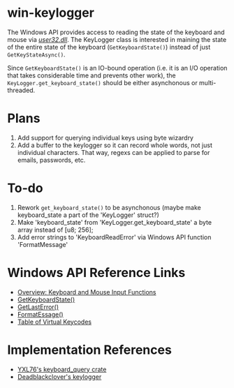 # win-keylogger
The Windows API provides access to reading the state of the keyboard and mouse
via [_user32.dll_](https://docs.microsoft.com/en-us/windows/win32/api/_inputdev/).
The KeyLogger class is interested in maining the state of the entire state of
the keyboard (`GetKeyboardState()`) instead of just `GetKeyStateAsync()`.

Since `GetKeyboardState()` is an IO-bound operation (i.e. it is an I/O operation
that takes considerable time and prevents other work), the `KeyLogger.get_keyboard_state()` should be either asynchonous or multi-threaded.

# Plans
1. Add support for querying individual keys using byte wizardry
2. Add a buffer to the keylogger so it can record whole words, not just
individual characters. That way, regexs can be applied to parse for emails,
passwords, etc.
# To-do
1. Rework `get_keyboard_state()` to be asynchonous (maybe make keyboard_state a part of the 'KeyLogger' struct?)
2. Make 'keyboard_state' from 'KeyLogger.get_keyboard_state' a byte array 
instead of [u8; 256];
3. Add error strings to 'KeyboardReadError' via Windows API function 'FormatMessage'

# Windows API Reference Links
- [Overview: Keyboard and Mouse Input Functions](https://docs.microsoft.com/en-us/windows/win32/api/_inputdev/)
- [GetKeyboardState()](https://docs.microsoft.com/en-us/windows/win32/api/winuser/nf-winuser-getkeyboardstate) 
- [GetLastError()](https://docs.microsoft.com/en-us/windows/win32/api/errhandlingapi/nf-errhandlingapi-getlasterror)
- [FormatEssage()](https://docs.microsoft.com/en-us/windows/win32/api/winbase/nf-winbase-formatmessage)
- [Table of Virtual Keycodes](https://docs.microsoft.com/en-us/windows/win32/inputdev/virtual-key-codes)

# Implementation References
- [YXL76's keyboard_query crate](https://github.com/YXL76/keyboard_query/blob/master/src/lib.rs)
- [Deadblackclover's keylogger](https://github.com/deadblackclover/keylogger/blob/master/src/keylogger.rs)
